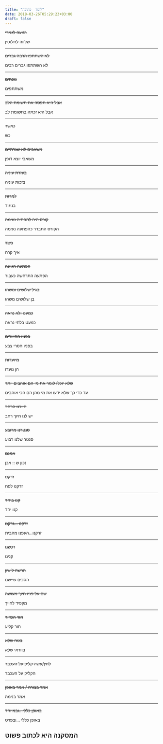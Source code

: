```yaml
---
title: "לומד  כתיבה"
date: 2018-03-26T05:29:23+03:00
draft: false
---
```


~~רגועה לגמרי~~ 

שלווה לחלוטין

---

~~לא השתתפו הרבה גברים~~

לא השתתפו גברים רבים

---
~~נוכחים~~ 

משתתפים

---

~~אבל היא תפסה את תשומת הלב~~

אבל היא זכתה בתשומת לב

---

~~כאשר~~

כש

---

~~משאבים לא שגרתיים~~

משאבי יוצא דופן

---

~~בעזרת עיניה~~

בזכות עיניה

---

~~למרות~~

בניגוד

---

~~קורס היה להפתיה נעימה~~

הקורס התברר כהפתעה נעימה

---

~~כיצד~~

איך קרה

---

~~הפתעה הגיעה~~

הפתעה התרחשה כעבור

---

~~בגיל שלושים ומשהו~~

בן שלושים  משהו

---

~~כמעט ולא נראה~~

כמעט בלתי נראה 

---

~~בפניו החיוורים~~

בפניו חסרי צבע

---

~~מיועדות~~

הן נועדו

---

~~שלא יוכלו לומר את מי הם אוהבים יותר~~

עד כדי כך שלא ידעו את מי מהן הם הכי אוהבים

---

~~חיוכנו הרחב~~

יש לנו חיוך רחב 

---

~~סנטרנו מרובע~~

סנטר שלנו רבוע

---

~~אמנם~~

נכון ש :: אכן 

---

~~זרקנו~~

זרקנו לפח 

---

~~קנו ביחד~~

קנו יחד

---

~~זרקנו ...זרקנו~~

זרקנו...העפנו מהבית

---

~~רכשנו~~

קנינו

---

~~הרשה לישון~~

הסכים שיישנו

---

~~שם על פניו חיוך מעושה~~

מקפיד לחייך

---

~~חור הכדור~~

חור קליע

---

~~בטח שלא~~

בוודאי שלא

---

~~לחץ/עשה קליק על העכבר~~

הקליק על העכבר

---

~~אמר בצורה / אמר באופן~~

אמר בנימה

---

~~באופן כללי...ובמיוחד~~

באופן כללי ...ובפרט

## המסקנה היא לכתוב פשוט
